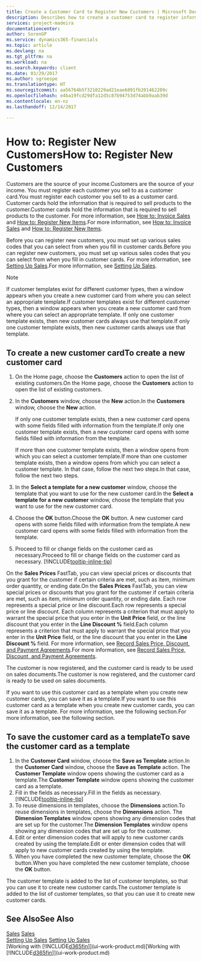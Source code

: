 ```yaml
---
title: Create a Customer Card to Register New Customers | Microsoft Docs
description: Describes how to create a customer card to register information about each new customer or client that you sell to.
services: project-madeira
documentationcenter: 
author: SorenGP
ms.service: dynamics365-financials
ms.topic: article
ms.devlang: na
ms.tgt_pltfrm: na
ms.workload: na
ms.search.keywords: client
ms.date: 03/29/2017
ms.author: sgroespe
ms.translationtype: HT
ms.sourcegitcommit: aa56764b5f3210229ad21eae6891fb201462209c
ms.openlocfilehash: e4ba19fcd29dfa12d5c87b94753d74abb9aab39d
ms.contentlocale: en-nz
ms.lasthandoff: 12/14/2017

---
```

# <a name="how-to-register-new-customers"></a><span data-ttu-id="35192-103">How to: Register New Customers</span><span class="sxs-lookup"><span data-stu-id="35192-103">How to: Register New Customers</span></span>
<span data-ttu-id="35192-104">Customers are the source of your income.</span><span class="sxs-lookup"><span data-stu-id="35192-104">Customers are the source of your income.</span></span> <span data-ttu-id="35192-105">You must register each customer you sell to as a customer card.</span><span class="sxs-lookup"><span data-stu-id="35192-105">You must register each customer you sell to as a customer card.</span></span> <span data-ttu-id="35192-106">Customer cards hold the information that is required to sell products to the customer.</span><span class="sxs-lookup"><span data-stu-id="35192-106">Customer cards hold the information that is required to sell products to the customer.</span></span> <span data-ttu-id="35192-107">For more information, see [How to: Invoice Sales](sales-how-invoice-sales.md) and [How to: Register New Items](inventory-how-register-new-items.md).</span><span class="sxs-lookup"><span data-stu-id="35192-107">For more information, see [How to: Invoice Sales](sales-how-invoice-sales.md) and [How to: Register New Items](inventory-how-register-new-items.md).</span></span>  

<span data-ttu-id="35192-108">Before you can register new customers, you must set up various sales codes that you can select from when you fill in customer cards.</span><span class="sxs-lookup"><span data-stu-id="35192-108">Before you can register new customers, you must set up various sales codes that you can select from when you fill in customer cards.</span></span> <span data-ttu-id="35192-109">For more information, see [Setting Up Sales](sales-setup-sales.md).</span><span class="sxs-lookup"><span data-stu-id="35192-109">For more information, see [Setting Up Sales](sales-setup-sales.md).</span></span>

> [!NOTE]  
>   <span data-ttu-id="35192-110">If customer templates exist for different customer types, then a window appears when you create a new customer card from where you can select an appropriate template.</span><span class="sxs-lookup"><span data-stu-id="35192-110">If customer templates exist for different customer types, then a window appears when you create a new customer card from where you can select an appropriate template.</span></span> <span data-ttu-id="35192-111">If only one customer template exists, then new customer cards always use that template.</span><span class="sxs-lookup"><span data-stu-id="35192-111">If only one customer template exists, then new customer cards always use that template.</span></span>

## <a name="to-create-a-new-customer-card"></a><span data-ttu-id="35192-112">To create a new customer card</span><span class="sxs-lookup"><span data-stu-id="35192-112">To create a new customer card</span></span>
1. <span data-ttu-id="35192-113">On the Home page, choose the **Customers** action to open the list of existing customers.</span><span class="sxs-lookup"><span data-stu-id="35192-113">On the Home page, choose the **Customers** action to open the list of existing customers.</span></span>  
2. <span data-ttu-id="35192-114">In the **Customers** window, choose the **New** action.</span><span class="sxs-lookup"><span data-stu-id="35192-114">In the **Customers** window, choose the **New** action.</span></span>

    <span data-ttu-id="35192-115">If only one customer template exists, then a new customer card opens with some fields filled with information from the template.</span><span class="sxs-lookup"><span data-stu-id="35192-115">If only one customer template exists, then a new customer card opens with some fields filled with information from the template.</span></span>

    <span data-ttu-id="35192-116">If more than one customer template exists, then a window opens from which you can select a customer template.</span><span class="sxs-lookup"><span data-stu-id="35192-116">If more than one customer template exists, then a window opens from which you can select a customer template.</span></span> <span data-ttu-id="35192-117">In that case, follow the next two steps.</span><span class="sxs-lookup"><span data-stu-id="35192-117">In that case, follow the next two steps.</span></span>
3. <span data-ttu-id="35192-118">In the **Select a template for a new customer** window, choose the template that you want to use for the new customer card.</span><span class="sxs-lookup"><span data-stu-id="35192-118">In the **Select a template for a new customer** window, choose the template that you want to use for the new customer card.</span></span>
4. <span data-ttu-id="35192-119">Choose the **OK** button.</span><span class="sxs-lookup"><span data-stu-id="35192-119">Choose the **OK** button.</span></span> <span data-ttu-id="35192-120">A new customer card opens with some fields filled with information from the template.</span><span class="sxs-lookup"><span data-stu-id="35192-120">A new customer card opens with some fields filled with information from the template.</span></span>  
5. <span data-ttu-id="35192-121">Proceed to fill or change fields on the customer card as necessary.</span><span class="sxs-lookup"><span data-stu-id="35192-121">Proceed to fill or change fields on the customer card as necessary.</span></span> [!INCLUDE[tooltip-inline-tip](includes/tooltip-inline-tip_md.md)]

<span data-ttu-id="35192-122">On the **Sales Prices** FastTab, you can view special prices or discounts that you grant for the customer if certain criteria are met, such as item, minimum order quantity, or ending date.</span><span class="sxs-lookup"><span data-stu-id="35192-122">On the **Sales Prices** FastTab, you can view special prices or discounts that you grant for the customer if certain criteria are met, such as item, minimum order quantity, or ending date.</span></span> <span data-ttu-id="35192-123">Each row represents a special price or line discount.</span><span class="sxs-lookup"><span data-stu-id="35192-123">Each row represents a special price or line discount.</span></span> <span data-ttu-id="35192-124">Each column represents a criterion that must apply to warrant the special price that you enter in the **Unit Price** field, or the line discount that you enter in the **Line Discount %** field.</span><span class="sxs-lookup"><span data-stu-id="35192-124">Each column represents a criterion that must apply to warrant the special price that you enter in the **Unit Price** field, or the line discount that you enter in the **Line Discount %** field.</span></span> <span data-ttu-id="35192-125">For more information, see [Record Sales Price, Discount, and Payment Agreements](sales-how-record-sales-price-discount-payment-agreements.md).</span><span class="sxs-lookup"><span data-stu-id="35192-125">For more information, see [Record Sales Price, Discount, and Payment Agreements](sales-how-record-sales-price-discount-payment-agreements.md).</span></span>

<span data-ttu-id="35192-126">The customer is now registered, and the customer card is ready to be used on sales documents.</span><span class="sxs-lookup"><span data-stu-id="35192-126">The customer is now registered, and the customer card is ready to be used on sales documents.</span></span>

<span data-ttu-id="35192-127">If you want to use this customer card as a template when you create new customer cards, you can save it as a template.</span><span class="sxs-lookup"><span data-stu-id="35192-127">If you want to use this customer card as a template when you create new customer cards, you can save it as a template.</span></span> <span data-ttu-id="35192-128">For more information, see the following section.</span><span class="sxs-lookup"><span data-stu-id="35192-128">For more information, see the following section.</span></span>

## <a name="to-save-the-customer-card-as-a-template"></a><span data-ttu-id="35192-129">To save the customer card as a template</span><span class="sxs-lookup"><span data-stu-id="35192-129">To save the customer card as a template</span></span>
1. <span data-ttu-id="35192-130">In the **Customer Card** window, choose the **Save as Template** action.</span><span class="sxs-lookup"><span data-stu-id="35192-130">In the **Customer Card** window, choose the **Save as Template** action.</span></span> <span data-ttu-id="35192-131">The **Customer Template** window opens showing the customer card as a template.</span><span class="sxs-lookup"><span data-stu-id="35192-131">The **Customer Template** window opens showing the customer card as a template.</span></span>
2. <span data-ttu-id="35192-132">Fill in the fields as necessary.</span><span class="sxs-lookup"><span data-stu-id="35192-132">Fill in the fields as necessary.</span></span> [!INCLUDE[tooltip-inline-tip](includes/tooltip-inline-tip_md.md)]
3. <span data-ttu-id="35192-133">To reuse dimensions in templates, choose the **Dimensions** action.</span><span class="sxs-lookup"><span data-stu-id="35192-133">To reuse dimensions in templates, choose the **Dimensions** action.</span></span> <span data-ttu-id="35192-134">The **Dimension Templates** window opens showing any dimension codes that are set up for the customer.</span><span class="sxs-lookup"><span data-stu-id="35192-134">The **Dimension Templates** window opens showing any dimension codes that are set up for the customer.</span></span>
4. <span data-ttu-id="35192-135">Edit or enter dimension codes that will apply to new customer cards created by using the template.</span><span class="sxs-lookup"><span data-stu-id="35192-135">Edit or enter dimension codes that will apply to new customer cards created by using the template.</span></span>  
5. <span data-ttu-id="35192-136">When you have completed the new customer template, choose the **OK** button.</span><span class="sxs-lookup"><span data-stu-id="35192-136">When you have completed the new customer template, choose the **OK** button.</span></span>

<span data-ttu-id="35192-137">The customer template is added to the list of customer templates, so that you can use it to create new customer cards.</span><span class="sxs-lookup"><span data-stu-id="35192-137">The customer template is added to the list of customer templates, so that you can use it to create new customer cards.</span></span>

## <a name="see-also"></a><span data-ttu-id="35192-138">See Also</span><span class="sxs-lookup"><span data-stu-id="35192-138">See Also</span></span>
<span data-ttu-id="35192-139">[Sales](sales-manage-sales.md)  </span><span class="sxs-lookup"><span data-stu-id="35192-139">[Sales](sales-manage-sales.md)  </span></span>  
<span data-ttu-id="35192-140">[Setting Up Sales](sales-setup-sales.md)  </span><span class="sxs-lookup"><span data-stu-id="35192-140">[Setting Up Sales](sales-setup-sales.md)  </span></span>  
<span data-ttu-id="35192-141">[Working with [!INCLUDE[d365fin](includes/d365fin_md.md)]](ui-work-product.md)</span><span class="sxs-lookup"><span data-stu-id="35192-141">[Working with [!INCLUDE[d365fin](includes/d365fin_md.md)]](ui-work-product.md)</span></span>

